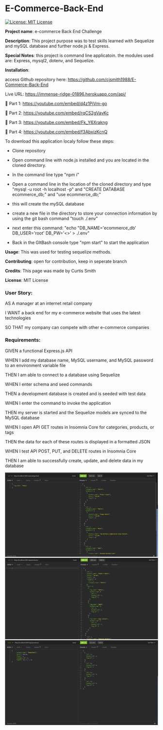 # E-Commerce-Back-End
[![License: MIT License](https://img.shields.io/badge/License-MIT-brightgreen.svg)](https://choosealicense.com/licenses/mit/)
 
**Project name**: e-commerce Back End Challenge

**Description**: This project purpose was to test skills learned with Sequelize and mySQL database and further node.js & Express.

**Special Notes**: this project is command line applicatoin. the modules used are: Express, mysql2, dotenv, and Sequelize.

**Installation**: 	

access Github repository here: https://github.com/cjsmith1988/E-Commerce-Back-End

Live URL: https://immense-ridge-01896.herokuapp.com/api/

🎥 Part 1: https://youtube.com/embed/d4z1PjVm-go

🎥 Part 2: https://youtube.com/embed/rqCS2gVavKc

🎥 Part 3: https://youtube.com/embed/Fk_Y6Xrakng

🎥 Part 4: https://youtube.com/embed/f3AbxizKcnQ


To download this application localy follow these steps:

- Clone repository

- Open command line with node.js installed and you are located in the cloned directory.

- In the command line type "npm i"

- Open a command line in the location of the cloned directory and type "mysql -u root -h localhost -p" and "CREATE DATABASE ecommerce_db;" and "use ecommerce_db;"

- this will create the mySQL database

- create a new file in the directory to store your connection information by using the git bash command "touch ./.env"

- next enter this command: "echo "DB_NAME='ecommerce_db'
DB_USER='root'
DB_PW='<<your mySQL password>>' > ./.env"

- Back in the GItBash console type "npm start" to start the application

**Usage**: This was used for testing sequelize methods.

**Contributing**: open for contribution, keep in seperate branch

**Credits**: This page was made by Curtis Smith

**License**: MIT License

### User Story:

AS A manager at an internet retail company

I WANT a back end for my e-commerce website that uses the latest technologies

SO THAT my company can compete with other e-commerce companies

### Requirements:

GIVEN a functional Express.js API

WHEN I add my database name, MySQL username, and MySQL password to an environment variable file

THEN I am able to connect to a database using Sequelize

WHEN I enter schema and seed commands

THEN a development database is created and is seeded with test data

WHEN I enter the command to invoke the application

THEN my server is started and the Sequelize models are synced to the MySQL database

WHEN I open API GET routes in Insomnia Core for categories, products, or tags

THEN the data for each of these routes is displayed in a formatted JSON

WHEN I test API POST, PUT, and DELETE routes in Insomnia Core

THEN I am able to successfully create, update, and delete data in my database

![Api Category view](https://github.com/cjsmith1988/E-Commerce-Back-End/blob/main/images/insomniaCategoryScreenGrab.PNG?raw=true)
![Api Product view](https://github.com/cjsmith1988/E-Commerce-Back-End/blob/main/images/insomniaProductsScreenGrab.PNG?raw=true)
![Api Product POST view](https://github.com/cjsmith1988/E-Commerce-Back-End/blob/main/images/insomniaProductsPOSTScreenGrab.PNG?raw=true)
